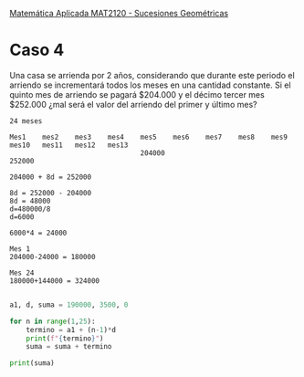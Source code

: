 [Matemática Aplicada MAT2120 - Sucesiones Geométricas](../README.md)
# Caso 4

Una casa se arrienda por 2 años, considerando que durante este periodo el arriendo se incrementará todos los meses en una cantidad constante. Si el quinto mes de arriendo se pagará $204.000 y el décimo tercer mes $252.000 ¿mal será el valor del arriendo del primer y último mes?

```
24 meses

Mes1	mes2	mes3	mes4	mes5	mes6	mes7	mes8	mes9	mes10	mes11	mes12	mes13
								204000															252000

204000 + 8d = 252000

8d = 252000 - 204000
8d = 48000
d=480000/8
d=6000

6000*4 = 24000

Mes 1 
204000-24000 = 180000

Mes 24
180000+144000 = 324000

```

```python

a1, d, suma = 190000, 3500, 0

for n in range(1,25):
    termino = a1 + (n-1)*d
    print(f"{termino}")
    suma = suma + termino

print(suma)

```